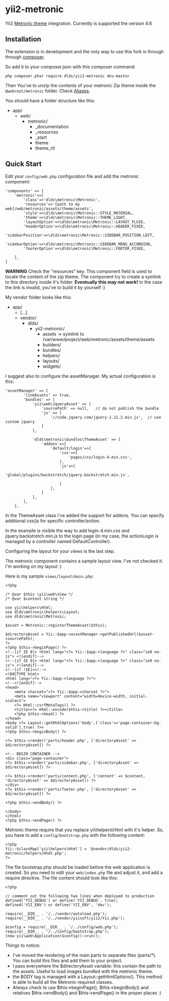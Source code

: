 # yii2-metronic
Yii2 [Metronic theme](http://www.keenthemes.com/) integration. Currently is supported the version 4.6


Installation
------------

The extension is in development and the only way to use this fork is through through [composer](http://getcomposer.org/download/).


So add it to your composer.json with this composer command:
```
php composer.phar require dlds/yii2-metronic dev-master
```

 
Then You've to unzip the contents of your metronic Zip theme inside the ```@webroot/metronic``` folder. Check [Aliases](http://www.yiiframework.com/doc-2.0/guide-concept-aliases.html).

You should have a folder structure like this:

* app/
    * web/
        * metronic/
            * _documentation
            * _resources
            * _start
            * theme
            * theme_rtl
      


Quick Start
-----------
Edit your ```config/web.php``` configuration file and add the metronic component:

```
'components' => [
    'metronic'=>[
        'class'=>'dlds\metronic\Metronic',
        'resources'=>'[path to my web]/web/metronic/assets/theme/assets',
        'style'=>\dlds\metronic\Metronic::STYLE_MATERIAL,
        'theme'=>\dlds\metronic\Metronic::THEME_LIGHT,
        'layoutOption'=>\dlds\metronic\Metronic::LAYOUT_FLUID,
        'headerOption'=>\dlds\metronic\Metronic::HEADER_FIXED,
        'sidebarPosition'=>\dlds\metronic\Metronic::SIDEBAR_POSITION_LEFT,
        'sidebarOption'=>\dlds\metronic\Metronic::SIDEBAR_MENU_ACCORDION,
        'footerOption'=>\dlds\metronic\Metronic::FOOTER_FIXED,

    ],
]
```

**WARNING**
Check the "resources" key. This component field is used to locate the content of the zip theme.
The component try to create a symlink to this directory inside it's folder. **Eventually this may not work!**
In the case the link is invalid, you've to build it by yourself :)

My vendor folder looks like this:

* app/
    * [...]
    * vendor/
        * dlds/
            * yii2-metronic/
                * assets -> symlink to /var/www/project/web/metronic/assets/theme/assets
                * builders/
                * bundles/
                * helpers/
                * layouts/
                * widgets/


I suggest also to configure the assetManager. My actual configuration is this:
```
'assetManager' => [
        'linkAssets' => true,
        'bundles' => [
            'yii\web\JqueryAsset' => [
                'sourcePath' => null,   // do not publish the bundle
                'js' => [
                    '//code.jquery.com/jquery-1.11.2.min.js',  // use custom jquery
                ]
            ],
            
            'dlds\metronic\bundles\ThemeAsset' => [
                'addons'=>[
                    'default/login'=>[
                        'css'=>[
                            'pages/css/login-4.min.css',
                        ],
                        'js'=>[
                            'global/plugins/backstretch/jquery.backstretch.min.js',

                        ]
                    ],
                ]
            ],
        ],
    ],
```

In the ThemeAsset class i've added the support for addons. You can specify additional css/js for specific controller/action.

In the example is visible the way to add login-4.min.css and jquery.backstretch.min.js to the login page (in my case, the actionLogin is managed by a controller named DefaultController).

Configuring the layout for your views is the last step. 

The metronic component contains a sample layout view. I've not checked it. I'm working on my layout :)

Here is my sample ```views/layout/main.php```:

```
<?php

/* @var $this \yii\web\View */
/* @var $content string */

use yii\helpers\Html;
use dlds\metronic\helpers\Layout;
use dlds\metronic\Metronic;

$asset = Metronic::registerThemeAsset($this);

$directoryAsset = Yii::$app->assetManager->getPublishedUrl($asset->sourcePath);
?>
<?php $this->beginPage() ?>
<!--[if IE 8]> <html lang="<?= Yii::$app->language ?>" class="ie8 no-js"> <![endif]-->
<!--[if IE 9]> <html lang="<?= Yii::$app->language ?>" class="ie9 no-js"> <![endif]-->
<!--[if !IE]><!-->
<!DOCTYPE html>
<html lang="<?= Yii::$app->language ?>">
<!--<![endif]-->
<head>
    <meta charset="<?= Yii::$app->charset ?>">
    <meta name="viewport" content="width=device-width, initial-scale=1">
    <?= Html::csrfMetaTags() ?>
    <title><?= Html::encode($this->title) ?></title>
    <?php $this->head() ?>
</head>
<body <?= Layout::getHtmlOptions('body',['class'=>'page-container-bg-solid'],true) ?>>
<?php $this->beginBody() ?>

<?= $this->render('parts/header.php', ['directoryAsset' => $directoryAsset]) ?>

<!-- BEGIN CONTAINER -->
<div class="page-container">
<?= $this->render('parts/sidebar.php', ['directoryAsset' => $directoryAsset]) ?>

<?= $this->render('parts/content.php', ['content' => $content, 'directoryAsset' => $directoryAsset]) ?>
</div>
<?= $this->render('parts/footer.php', ['directoryAsset' => $directoryAsset]) ?>

<?php $this->endBody() ?>

</body>
</html>
<?php $this->endPage() ?>
```

Metronic theme require that you replace yii\helpers\Html with it's helper. So, you have to add a ```config/bootstrap.php``` with the following content:

```
<?php
Yii::$classMap['yii\helpers\Html'] = '@vendor/dlds/yii2-metronic/helpers/Html.php';
?>
```

The file bootstrap.php should be loaded before the web application is created. So you need to edit your ```web/index.php``` file 
and adjust it, and add a require directive. The file content should look like this:

```
<?php

// comment out the following two lines when deployed to production
defined('YII_DEBUG') or define('YII_DEBUG', true);
defined('YII_ENV') or define('YII_ENV', 'dev');

require(__DIR__ . '/../vendor/autoload.php');
require(__DIR__ . '/../vendor/yiisoft/yii2/Yii.php');

$config = require(__DIR__ . '/../config/web.php');
require(__DIR__ . '/../config/bootstrap.php');
(new yii\web\Application($config))->run();
```

Things to notice:

* I've moved the rendering of the main parts to separate files (parts/*). You can build this files and add them to your project.
* I pass everywhere the $directoryAsset variable: this contain the path to the assets. Useful to load images bundled with the metronic theme.
* the BODY tag is managed with a Layout::getHtmlOptions(). This method is able to build all the Metronic required classes.
* Always check to use $this->beginPage(), $this->beginBody() and relatives $this->endBody() and $this->endPage() in the proper places :)

